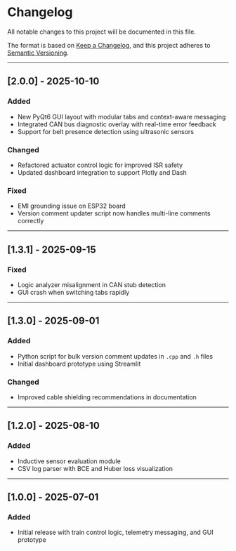 # Changelog

All notable changes to this project will be documented in this file.

The format is based on [Keep a Changelog](https://keepachangelog.com/en/1.0.0/),
and this project adheres to [Semantic Versioning](https://semver.org/spec/v2.0.0.html).

---

## [2.0.0] - 2025-10-10
### Added
- New PyQt6 GUI layout with modular tabs and context-aware messaging
- Integrated CAN bus diagnostic overlay with real-time error feedback
- Support for belt presence detection using ultrasonic sensors

### Changed
- Refactored actuator control logic for improved ISR safety
- Updated dashboard integration to support Plotly and Dash

### Fixed
- EMI grounding issue on ESP32 board
- Version comment updater script now handles multi-line comments correctly

---

## [1.3.1] - 2025-09-15
### Fixed
- Logic analyzer misalignment in CAN stub detection
- GUI crash when switching tabs rapidly

---

## [1.3.0] - 2025-09-01
### Added
- Python script for bulk version comment updates in `.cpp` and `.h` files
- Initial dashboard prototype using Streamlit

### Changed
- Improved cable shielding recommendations in documentation

---

## [1.2.0] - 2025-08-10
### Added
- Inductive sensor evaluation module
- CSV log parser with BCE and Huber loss visualization

---

## [1.0.0] - 2025-07-01
### Added
- Initial release with train control logic, telemetry messaging, and GUI prototype